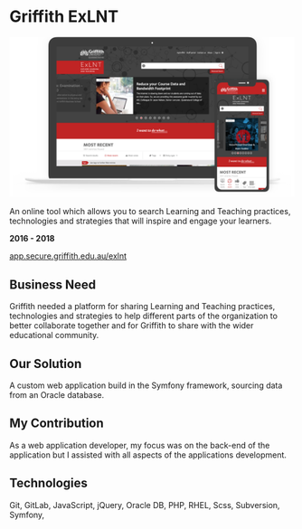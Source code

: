 # Griffith ExLNT

![screenshot](Griffith_ExLNT.png)

An online tool which allows you to search Learning and Teaching practices, technologies and strategies that will inspire and engage your learners.

**2016 - 2018**

[app.secure.griffith.edu.au/exlnt](https://app.secure.griffith.edu.au/exlnt/)

## Business Need

Griffith needed a platform for sharing Learning and Teaching practices, technologies and strategies to help different parts of the organization to better collaborate together and for Griffith to share with the wider educational community.

## Our Solution

A custom web application build in the Symfony framework, sourcing data from an Oracle database.

## My Contribution

As a web application developer, my focus was on the back-end of the application but I assisted with all aspects of the applications development.

## Technologies

Git,
GitLab,
JavaScript,
jQuery,
Oracle DB,
PHP,
RHEL,
Scss,
Subversion,
Symfony,
